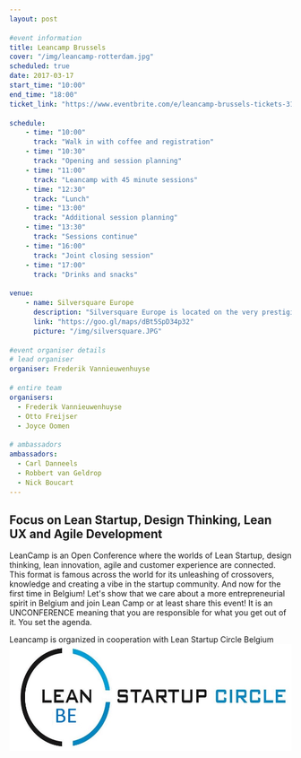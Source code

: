 ```yaml
---
layout: post

#event information
title: Leancamp Brussels
cover: "/img/leancamp-rotterdam.jpg"
scheduled: true
date: 2017-03-17
start_time: "10:00"
end_time: "18:00"
ticket_link: "https://www.eventbrite.com/e/leancamp-brussels-tickets-31233617591"

schedule:
    - time: "10:00"
      track: "Walk in with coffee and registration"
    - time: "10:30"
      track: "Opening and session planning"
    - time: "11:00"
      track: "Leancamp with 45 minute sessions"
    - time: "12:30"
      track: "Lunch"
    - time: "13:00"
      track: "Additional session planning"
    - time: "13:30"
      track: "Sessions continue"
    - time: "16:00"
      track: "Joint closing session"
    - time: "17:00"
      track: "Drinks and snacks"

venue:
    - name: Silversquare Europe
      description: "Silversquare Europe is located on the very prestigious Square de Meeûs, at the heart of the EU District and 200 meters away from the EU Parliament and the Luxemburg train station."
      link: "https://goo.gl/maps/dBt5SpD34p32"
      picture: "/img/silversquare.JPG"

#event organiser details
# lead organiser
organiser: Frederik Vannieuwenhuyse

# entire team
organisers:
  - Frederik Vannieuwenhuyse
  - Otto Freijser
  - Joyce Oomen

# ambassadors
ambassadors:
  - Carl Danneels
  - Robbert van Geldrop
  - Nick Boucart
---
```

## Focus on Lean Startup, Design Thinking, Lean UX and Agile Development

LeanCamp is an Open Conference where the worlds of Lean Startup, design thinking, lean innovation, agile and customer experience are connected. This format is famous across the world for its unleashing of crossovers, knowledge and creating a vibe in the startup community. And now for the first time in Belgium! Let's show that we care about a more entrepreneurial spirit in Belgium and join Lean Camp or at least share this event! It is an UNCONFERENCE meaning that you are responsible for what you get out of it. You set the agenda.

Leancamp is organized in cooperation with Lean Startup Circle Belgium
![LSC BXL logo](/img/LeanStartupCircleBXL_Logo.jpg)
